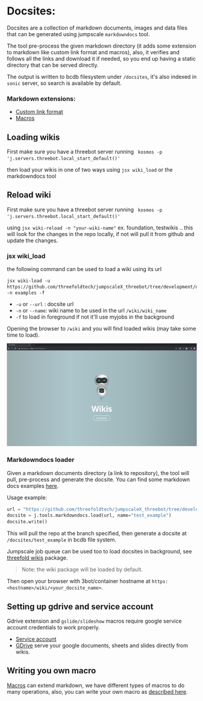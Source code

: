 # Docsites:

Docsites are a collection of markdown documents, images and data files that can be generated using jumpscale `markdowndocs` tool.

The tool pre-process the given markdown directory (it adds some extension to markdown like custom link format and macros), also, it verifies and follows all the links and download it if needed, so you end up having a static directory that can be served directly.

The output is written to bcdb filesystem under `/docsites`, it's also indexed in `sonic` server, so search is available by default.

### Markdown extensions:

* [Custom link format](../links.md)
* [Macros](../macros/)

## Loading wikis

First make sure you have a threebot server running ` kosmos -p 'j.servers.threebot.local_start_default()'`

then load your wikis in one of two ways using `jsx wiki_load` or the markdowndocs tool

## Reload wiki

First make sure you have a threebot server running ` kosmos -p 'j.servers.threebot.local_start_default()'`

using `jsx wiki-reload -n "your-wiki-name"` ex. foundation, testwikis .. this will look for the changes in the repo locally, if not will pull it from github and update the changes.


### jsx wiki_load

the following command can be used to load a wiki using its url

```
jsx wiki-load -u https://github.com/threefoldtech/jumpscaleX_threebot/tree/development/docs/wikis/examples/docs -n examples -f
```

- `-u` or `--url` : docsite url
- `-n` or `--name`: wiki name to be used in the url `/wiki/wiki_name`
- `-f` to load in foreground if not it'll use myjobs in the background


Opening the browser to `/wiki` and you will find loaded wikis (may take some time to load).

![screenshot.png](images/wikis_home.png)


### Markdowndocs loader

Given a markdown documents directory (a link to repository), the tool will pull, pre-process and generate the docsite.
You can find some markdown docs examples [here](../examples).

Usage example:

```python
url = "https://github.com/threefoldtech/jumpscaleX_threebot/tree/development/docs/wikis/examples/docs"
docsite = j.tools.markdowndocs.load(url, name="test_example")
docsite.write()
```

This will pull the repo at the branch specified, then generate a docsite at `/docsites/test_example` in bcdb file system.

Jumpscale job queue can be used too to load docsites in background, see [threefold wikis](https://github.com/threefoldtech/jumpscaleX_threebot/tree/development/ThreeBotPackages/threefold/threefold_wikis) package.

> Note: the wiki package will be loaded by default.


Then open your browser with 3bot/container hostname at `https:<hostname>/wiki/<your_docsite_name>`.


## Setting up gdrive and service account

Gdrive extension and `gslide/slideshow` macros require google service account credentials to work properly.

* [Service account](service_account.md)
* [GDrive](gdrive.md) serve your google documents, sheets and slides directly from wikis.

## Writing you own macro
[Macros](../macro) can extend markdown, we have different types of macros to do many operations, also, you can write your own macro as [described here](macro.md).
